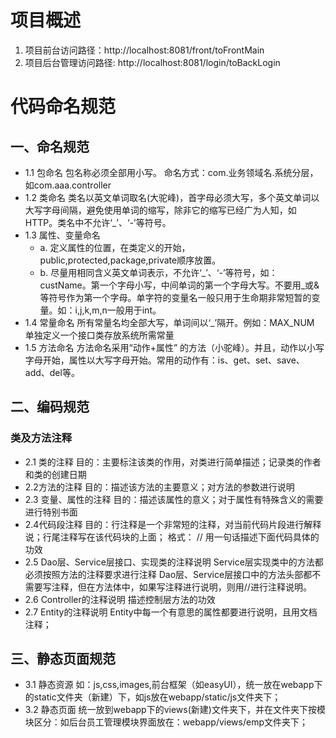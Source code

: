# 项目概述

1. 项目前台访问路径：http://localhost:8081/front/toFrontMain
2. 项目后台管理访问路径: http://localhost:8081/login/toBackLogin

# 代码命名规范
## 一、命名规范
- 1.1 包命名
包名称必须全部用小写。
命名方式：com.业务领域名.系统分层，如com.aaa.controller
- 1.2 类命名
类名以英文单词取名(大驼峰)，首字母必须大写，多个英文单词以大写字母间隔，避免使用单词的缩写，除非它的缩写已经广为人知，如HTTP。类名中不允许‘_’、‘-’等符号。
- 1.3 属性、变量命名
    - a. 定义属性的位置，在类定义的开始，public,protected,package,private顺序放置。
    - b. 尽量用相同含义英文单词表示，不允许‘_’、‘-’等符号，如：custName。第一个字母小写，中间单词的第一个字母大写。不要用_或&等符号作为第一个字母。单字符的变量名一般只用于生命期非常短暂的变量。如：i,j,k,m,n一般用于int。
- 1.4 常量命名
所有常量名均全部大写，单词间以‘_’隔开。例如：MAX_NUM
单独定义一个接口类存放系统所需常量
- 1.5 方法命名
方法命名采用“动作+属性” 的方法（小驼峰）。并且，动作以小写字母开始，属性以大写字母开始。常用的动作有：is、get、set、save、add、del等。
## 二、编码规范
### 类及方法注释 
- 2.1 类的注释 
	目的：主要标注该类的作用，对类进行简单描述；记录类的作者和类的创建日期 
- 2.2方法的注释 
	目的：描述该方法的主要意义；对方法的参数进行说明
- 2.3 变量、属性的注释 
	目的：描述该属性的意义；对于属性有特殊含义的需要进行特别书面
- 2.4代码段注释 
	目的：行注释是一个非常短的注释，对当前代码片段进行解释说；行尾注释写在该代码块的上面； 
格式： 
    // 用一句话描述下面代码具体的功效
- 2.5 Dao层、Service层接口、实现类的注释说明 
	Service层实现类中的方法都必须按照方法的注释要求进行注释  Dao层、Service层接口中的方法头部都不需要写注释，但在方法体中，如果写注释进行说明，则用//进行注释说明。
- 2.6 Controller的注释说明
描述控制层方法的功效
- 2.7 Entity的注释说明 
	Entity中每一个有意思的属性都要进行说明，且用文档注释；
## 三、静态页面规范
- 3.1 静态资源
	如：js,css,images,前台框架（如easyUI），统一放在webapp下的static文件夹（新建）下，如js放在webapp/static/js文件夹下；
- 3.2 静态页面
	 统一放到webapp下的views(新建)文件夹下，并在文件夹下按模块区分：如后台员工管理模块界面放在：webapp/views/emp文件夹下；
